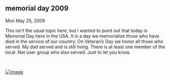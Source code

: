 
memorial day 2009
-----------------

Mon May 25, 2009

This isn’t the usual topic here, but I wanted to point out that today is
Memorial Day here in the USA. It is a day we memorialize those who have
died in the service of our country. On Veteran’s Day we honor all those
who served. My dad served and is still living. There is at least one
member of the local .Net user group who also served. Just to let you
know.

 

[![image](http://computeristsolutions.com/blog/image.axd?picture=image_thumb.png "image")](http://computeristsolutions.com/blog/image.axd?picture=image.png&keepThis=true&TB_iframe=true&height=480&width=600)
